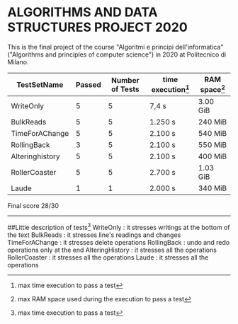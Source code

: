 # ALGORITHMS AND DATA STRUCTURES PROJECT 2020

This is the final project of the course "Algoritmi e principi dell'informatica" ("Algorithms and principles of computer science") in 2020 at Politecnico di Milano.


| TestSetName | Passed | Number of Tests | time execution[^1] | RAM space[^2]|
| ----------- | ----------- | ----------- | ----------- | ----------- |
| WriteOnly | 5 | 5 | 7,4 s | 3.00 GiB |
| BulkReads | 5 | 5 | 1.250 s | 240 MiB |
| TimeForAChange | 5 | 5 | 2.100 s | 540 MiB |
| RollingBack | 3 | 5 | 2.100 s | 550 MiB |
| Alteringhistory | 5 | 5 | 2.100 s | 400 MiB |
| RollerCoaster | 5 | 5 | 2.700 s | 1.03 GiB |
| Laude | 1 | 1 | 2.000 s | 340 MiB |

Final score 28/30

[^1]: max time execution to pass a test
[^2]: max RAM space used during the execution to pass a test
---
##Little description of tests[^1]
WriteOnly
: it stresses writings at the bottom of the text
BulkReads
: it stresses line's readings and changes
TimeForAChange
: it stresses delete operations
RollingBack
: undo and redo operations only at the end
AlteringHistory
: it stresses all the operations
RollerCoaster
: it stresses all the operations
Laude
: it stresses all the operations

[^3]: test sets were uknown during the development of the code. 
